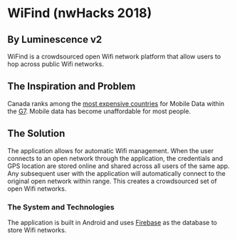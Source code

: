# WiFind (nwHacks 2018)

## By Luminescence v2 
WiFind is a crowdsourced open Wifi network platform that allow users to hop across public Wifi networks.

## The Inspiration and Problem
Canada ranks among the [most expensive countries](https://crtc.gc.ca/eng/publications/reports/compar/compar2016.pdf) for Mobile Data within the [G7](https://www.cfr.org/backgrounder/group-seven-g7). Mobile data has become unaffordable for most people. 

## The Solution
The application allows for automatic Wifi management. When the user connects to an open network through the application, the credentials and GPS location are stored online and shared across all users of the same app. Any subsequent user with the application will automatically connect to the original open network within range. This creates a crowdsourced set of open Wifi networks.

### The System and Technologies
The application is built in Android and uses [Firebase](https://firebase.google.com/) as the database to store Wifi networks.
